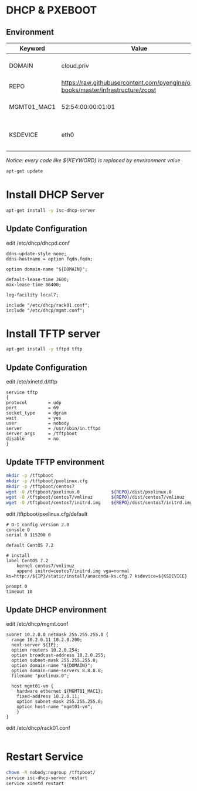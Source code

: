 # DHCP & PXEBOOT

## Environment

Keyword         | Value             | Description
----            | ----              | ----
DOMAIN          | cloud.priv        | Domain name for internal
REPO            | https://raw.githubusercontent.com/pyengine/orchestra-books/master/infrastructure/zcost    | distribution repo
MGMT01_MAC1     | 52:54:00:00:01:01 | Management node MAC address 1
KSDEVICE        | eth0              | Default Interface for Kickstart Installation

*Notice: every code like ${KEYWORD} is replaced by envrironment value*
 
~~~bash
apt-get update
~~~

# Install DHCP Server

~~~bash
apt-get install -y isc-dhcp-server
~~~

## Update Configuration

edit /etc/dhcp/dhcpd.conf

~~~text
ddns-update-style none;
ddns-hostname = option fqdn.fqdn;

option domain-name "${DOMAIN}";

default-lease-time 3600;
max-lease-time 86400;

log-facility local7;

include "/etc/dhcp/rack01.conf";
include "/etc/dhcp/mgmt.conf";
~~~

# Install TFTP server

~~~bash
apt-get install -y tftpd tftp
~~~

## Update Configuration

edit /etc/xinetd.d/tftp

~~~text
service tftp
{
protocol        = udp
port            = 69
socket_type     = dgram
wait            = yes
user            = nobody
server          = /usr/sbin/in.tftpd
server_args     = /tftpboot
disable         = no
}
~~~

## Update TFTP environment

~~~bash
mkdir -p /tftpboot
mkdir -p /tftpboot/pxelinux.cfg
mkdir -p /tftpboot/centos7
wget -O /tftpboot/pxelinux.0            ${REPO}/dist/pxelinux.0
wget -O /tftpboot/centos7/vmlinuz       ${REPO}/dist/centos7/vmlinuz
wget -O /tftpboot/centos7/initrd.img    ${REPO}/dist/centos7/initrd.img
~~~

edit /tftpboot/pxelinux.cfg/default 

~~~text
# D-I config version 2.0
console 0
serial 0 115200 0

default CentOS 7.2

# install
label CentOS 7.2
    kernel centos7/vmlinuz
    append initrd=centos7/initrd.img vga=normal ks=http://${IP}/static/install/anaconda-ks.cfg.7 ksdevice=${KSDEVICE}

prompt 0
timeout 10
~~~

## Update DHCP environment

edit /etc/dhcp/mgmt.conf

~~~text
subnet 10.2.0.0 netmask 255.255.255.0 {
  range 10.2.0.11 10.2.0.200;
  next-server ${IP};
  option routers 10.2.0.254;
  option broadcast-address 10.2.0.255;
  option subnet-mask 255.255.255.0;
  option domain-name "${DOMAIN}";
  option domain-name-servers 8.8.8.8;
  filename "pxelinux.0";

  host mgmt01-vm {
    hardware ethernet ${MGMT01_MAC1};
    fixed-address 10.2.0.11;
    option subnet-mask 255.255.255.0;
    option host-name "mgmt01-vm";
    }
}
~~~

edit /etc/dhcp/rack01.conf

~~~text
~~~

# Restart Service

~~~bash
chown -R nobody:nogroup /tftpboot/
service isc-dhcp-server restart
service xinetd restart
~~~

